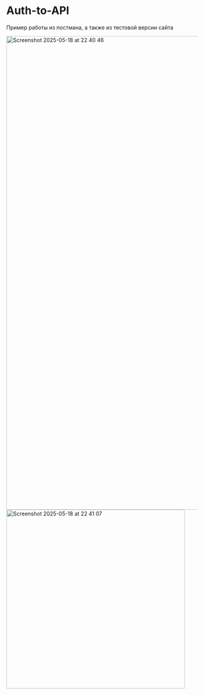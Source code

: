# Auth-to-API
Пример работы из постмана, а также из тестовой версии сайта

<img width="1244" alt="Screenshot 2025-05-18 at 22 40 46" src="https://github.com/user-attachments/assets/a56124b1-2e97-414a-bd33-b3a00e9a7a29" />

<img width="470" alt="Screenshot 2025-05-18 at 22 41 07" src="https://github.com/user-attachments/assets/a4a4d357-34f6-4d35-b242-a237f3753f3c" />
